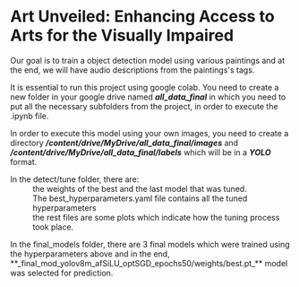 # Art Unveiled: Enhancing Access to Arts for the Visually Impaired
Our goal is to train a object detection model using various paintings and at the end, we will have audio descriptions from the paintings's tags.

It is essential to run this project using google colab.
You need to create a new folder in your google drive named **_all_data_final_** in which you need to put all the necessary subfolders from the project, in order to execute the .ipynb file.
 
In order to execute this model using your own images, you need to create a directory **_/content/drive/MyDrive/all_data_final/images_** and **_/content/drive/MyDrive/all_data_final/labels_** which will be in a **_YOLO_** format.

<dl>In the detect/tune folder, there are:
 <dd>the weights of the best and the last model that was tuned. </dd>
 <dd>The best_hyperparameters.yaml file contains all the tuned hyperparameters</dd> 
 <dd>the rest files are some plots which indicate how the tuning process took place.</dd></dl>
<dl>In the final_models folder, there are 3 final models which were trained using the hyperparameters above and in the end, **_final_mod_yolov8m_afSiLU_optSGD_epochs50/weights/best.pt_** model was selected for prediction.</dl>
